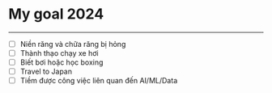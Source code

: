 # My goal 2024
---

- [ ] Niền răng và chữa răng bị hỏng
- [ ] Thành thạo chạy xe hơi
- [ ] Biết bơi hoặc học boxing
- [ ] Travel to Japan
- [ ] Tiềm được công việc liên quan đến AI/ML/Data
